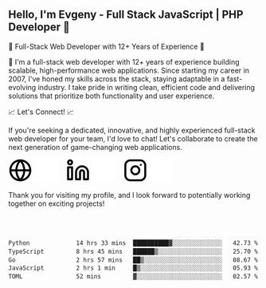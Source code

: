 ## Hello, I'm Evgeny - Full Stack JavaScript | PHP Developer 👋

🚀 Full-Stack Web Developer with 12+ Years of Experience 🚀

👋 I'm a full-stack web developer with 12+ years of experience building scalable, high-performance web applications. Since starting my career in 2007, I've honed my skills across the stack, staying adaptable in a fast-evolving industry. I take pride in writing clean, efficient code and delivering solutions that prioritize both functionality and user experience.

📈 Let's Connect! 📈

If you're seeking a dedicated, innovative, and highly experienced full-stack web developer for your team, I'd love to chat! Let's collaborate to create the next generation of game-changing web applications.

[![website](./img/globe-light.svg)](https://tradiry.com#gh-light-mode-only)
[![website](./img/globe-dark.svg)](https://tradiry.com#gh-dark-mode-only)
&nbsp;&nbsp;
[![website](./img/linkedin-light.svg)](https://www.linkedin.com/in/etulikov#gh-light-mode-only)
[![website](./img/linkedin-dark.svg)](https://www.linkedin.com/in/etulikov#gh-dark-mode-only)
&nbsp;&nbsp;
[![website](./img/instagram-light.svg)](https://www.instagram.com/evgenytulikov/#gh-light-mode-only)
[![website](./img/instagram-dark.svg)](https://www.instagram.com/evgenytulikov/#gh-dark-mode-only)

Thank you for visiting my profile, and I look forward to potentially working together on exciting projects!

<br />
<br />

<!--START_SECTION:waka-->

```txt
Python             14 hrs 33 mins  ██████████▓░░░░░░░░░░░░░░   42.73 %
TypeScript         8 hrs 45 mins   ██████▒░░░░░░░░░░░░░░░░░░   25.70 %
Go                 2 hrs 57 mins   ██▒░░░░░░░░░░░░░░░░░░░░░░   08.67 %
JavaScript         2 hrs 1 min     █▒░░░░░░░░░░░░░░░░░░░░░░░   05.93 %
TOML               52 mins         ▓░░░░░░░░░░░░░░░░░░░░░░░░   02.57 %
```

<!--END_SECTION:waka-->
